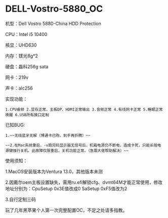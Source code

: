 # DELL-Vostro-5880_OC
机型：Dell Vostro 5880-China HDD Protection

CPU：Intel i5 10400

核显：UHD630

内存：镁光8g*2

硬盘：磊科256g sata

网卡：219v

声卡：alc256

实现功能：

    1.CPU睿频 2.显存正常，主板DP、HDMI正常输出 3.音频正常 4.有线网卡正常 5.睡眠正常唤醒 6.USB所有接口定制

已知BUG:

    1.~~无线蓝牙无解（博通卡已购，到手再折腾）~~
    
    ~~2.在Mac系统重启，-v跑完码显示器无信号后，机箱电源仍不断电，造成卡死，只能长按电源键强行关机。此故障仅限重启，关机功能正常。（急需大佬帮助解决）~~
使用须知：

1.MacOS安装版本为Ventura 13.0，其他版本未测

2.因戴尔oem主板设置缺失，需用ru.efi解锁cfg、dvmt64M才能正常使用，修改地址分别为：CpuSetup 0x3E值改成0 SaSetup 0xF5值改为2

3.自行定制三码

玩了几年黑苹果个人第一次完整配置OC，不足之处请多指教。
